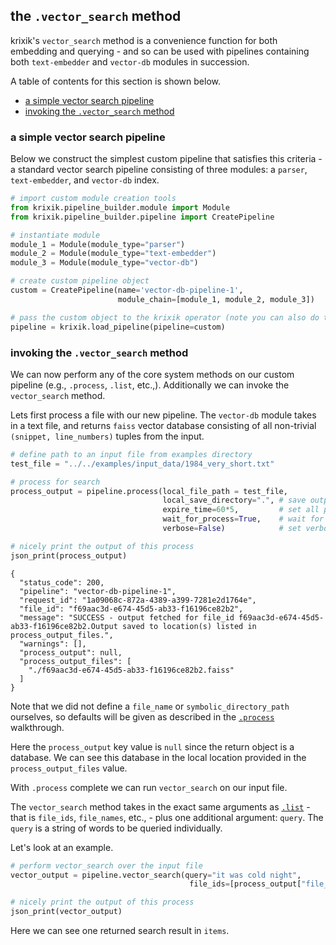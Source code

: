 ## the `.vector_search` method

krixik's `vector_search` method is a convenience function for both embedding and querying - and so can be used with pipelines containing both `text-embedder` and `vector-db` modules in succession.

A table of contents for this section is shown below.

- [a simple vector search pipeline](#a-simple-vector-db-pipeline)
- [invoking the `.vector_search`  method](#invoking-the-vector_search-method)


### a simple vector search pipeline

Below we construct the simplest custom pipeline that satisfies this criteria - a standard vector search pipeline consisting of three modules: a `parser`, `text-embedder`, and `vector-db` index.

```python
# import custom module creation tools
from krixik.pipeline_builder.module import Module
from krixik.pipeline_builder.pipeline import CreatePipeline

# instantiate module
module_1 = Module(module_type="parser")
module_2 = Module(module_type="text-embedder")
module_3 = Module(module_type="vector-db")

# create custom pipeline object
custom = CreatePipeline(name='vector-db-pipeline-1', 
                        module_chain=[module_1, module_2, module_3])

# pass the custom object to the krixik operator (note you can also do this by passing its config)
pipeline = krixik.load_pipeline(pipeline=custom)
```

### invoking the `.vector_search`  method

We can now perform any of the core system methods on our custom pipeline (e.g., `.process`, `.list`, etc.,).  Additionally we can invoke the `vector_search` method.

Lets first process a file with our new pipeline.  The `vector-db` module takes in a text file, and returns `faiss` vector database consisting of all non-trivial `(snippet, line_numbers)` tuples from the input.


```python
# define path to an input file from examples directory
test_file = "../../examples/input_data/1984_very_short.txt"

# process for search
process_output = pipeline.process(local_file_path = test_file,
                                  local_save_directory=".", # save output in current directory
                                  expire_time=60*5,         # set all process data to expire in 5 minutes
                                  wait_for_process=True,    # wait for process to complete before regaining ide
                                  verbose=False)            # set verbosity to False

# nicely print the output of this process
json_print(process_output)
```

    {
      "status_code": 200,
      "pipeline": "vector-db-pipeline-1",
      "request_id": "1a09068c-872a-4389-a399-7281e2d1764e",
      "file_id": "f69aac3d-e674-45d5-ab33-f16196ce82b2",
      "message": "SUCCESS - output fetched for file_id f69aac3d-e674-45d5-ab33-f16196ce82b2.Output saved to location(s) listed in process_output_files.",
      "warnings": [],
      "process_output": null,
      "process_output_files": [
        "./f69aac3d-e674-45d5-ab33-f16196ce82b2.faiss"
      ]
    }


Note that we did not define a `file_name` or `symbolic_directory_path` ourselves, so defaults will be given as described in the [`.process`](process.md) walkthrough.

Here the `process_output` key value is `null` since the return object is a database.  We can see this database in the local location provided in the `process_output_files` value.

With `.process` complete we can run `vector_search` on our input file. 

The `vector_search` method takes in the exact same arguments as [`.list`](list.md) - that is `file_ids`, `file_names`, etc., - plus one additional argument: `query`.  The `query` is a string of words to be queried individually.

Let's look at an example.


```python
# perform vector_search over the input file
vector_output = pipeline.vector_search(query="it was cold night",
                                        file_ids=[process_output["file_id"]])

# nicely print the output of this process
json_print(vector_output)
```

Here we can see one returned search result in `items`.
